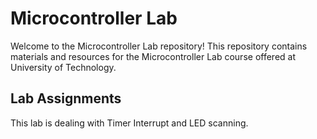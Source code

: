 # Microcontroller Lab

Welcome to the Microcontroller Lab repository! This repository contains materials and resources for the Microcontroller Lab course offered at University of Technology.

## Lab Assignments

This lab is dealing with Timer Interrupt and LED scanning.
